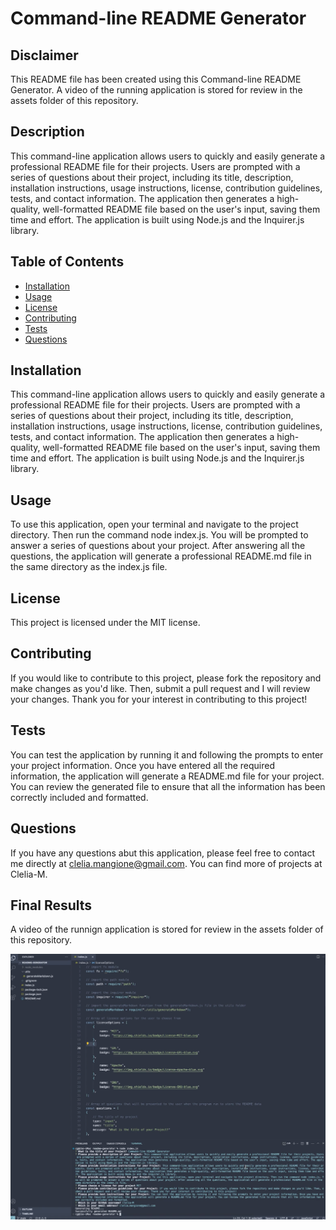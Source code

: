 # Command-line README Generator

  ## Disclaimer
  This README file has been created using this Command-line README Generator. A video of the running application is stored for review in the assets folder of this repository. 

  ## Description
  This command-line application allows users to quickly and easily generate a professional README file for their projects. Users are prompted with a series of questions about their project, including its title, description, installation instructions, usage instructions, license, contribution guidelines, tests, and contact information. The application then generates a high-quality, well-formatted README file based on the user's input, saving them time and effort. The application is built using Node.js and the Inquirer.js library.

  ## Table of Contents
  * [Installation](#installation)
  * [Usage](#usage)
  * [License](#license)
  * [Contributing](#contributing)
  * [Tests](#tests)
  * [Questions](#questions)

  ## Installation
  This command-line application allows users to quickly and easily generate a professional README file for their projects. Users are prompted with a series of questions about their project, including its title, description, installation instructions, usage instructions, license, contribution guidelines, tests, and contact information. The application then generates a high-quality, well-formatted README file based on the user's input, saving them time and effort. The application is built using Node.js and the Inquirer.js library.

  ## Usage
  To use this application, open your terminal and navigate to the project directory. Then run the command node index.js. You will be prompted to answer a series of questions about your project. After answering all the questions, the application will generate a professional README.md file in the same directory as the index.js file.

  ## License
  This project is licensed under the MIT license. 

  ## Contributing
  If you would like to contribute to this project, please fork the repository and make changes as you'd like. Then, submit a pull request and I will review your changes. Thank you for your interest in contributing to this project!

  ## Tests
  You can test the application by running it and following the prompts to enter your project information. Once you have entered all the required information, the application will generate a README.md file for your project. You can review the generated file to ensure that all the information has been correctly included and formatted.

  ## Questions
  If you have any questions abut this application, please feel free to contact me directly at clelia.mangione@gmail.com. You can find more of projects at Clelia-M.

## Final Results

A video of the runnign application is stored for review in the assets folder of this repository. 

![final results](https://github.com/Clelia-M/readme-generator/blob/70faec14690ac982fedcb40be8a67fadb0a59ab1/assets/Node%20js%20Challenge%2011%20Screenshot.png)
